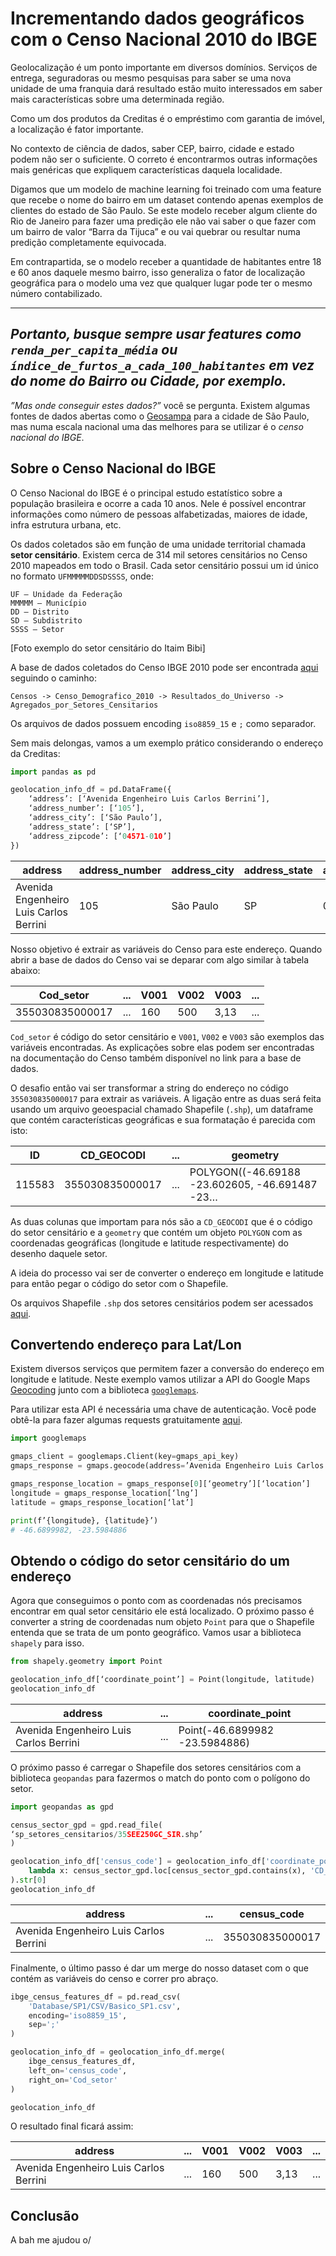 # Incrementando dados geográficos com o Censo Nacional 2010 do IBGE

Geolocalização é um ponto importante em diversos domínios. Serviços de entrega, seguradoras ou mesmo pesquisas para saber se uma nova unidade de uma franquia dará resultado estão muito interessados em saber mais características sobre uma determinada região.

Como um dos produtos da Creditas é o empréstimo com garantia de imóvel, a localização é fator importante.

No contexto de ciência de dados, saber CEP, bairro, cidade e estado podem não ser o suficiente. O correto é encontrarmos outras informações mais genéricas que expliquem características daquela localidade.

Digamos que um modelo de machine learning foi treinado com uma feature que recebe o nome do bairro em um dataset contendo apenas exemplos de clientes do estado de São Paulo. Se este modelo receber algum cliente do Rio de Janeiro para fazer uma predição ele não vai saber o que fazer com um bairro de valor “Barra da Tijuca” e ou vai quebrar ou resultar numa predição completamente equivocada.

Em contrapartida, se o modelo receber a quantidade de habitantes entre 18 e 60 anos daquele mesmo bairro, isso generaliza o fator de localização geográfica para o modelo uma vez que qualquer lugar pode ter o mesmo número contabilizado.

---
_Portanto, busque sempre usar features como `renda_per_capita_média` ou `índice_de_furtos_a_cada_100_habitantes` em vez do nome do Bairro ou Cidade, por exemplo._
---

_”Mas onde conseguir estes dados?”_ você se pergunta. Existem algumas fontes de dados abertas como o [Geosampa](http://geosampa.prefeitura.sp.gov.br/PaginasPublicas/_SBC.aspx) para a cidade de São Paulo, mas numa escala nacional uma das melhores para se utilizar é o *censo nacional do IBGE*.

## Sobre o Censo Nacional do IBGE
O Censo Nacional do IBGE é o principal estudo estatístico sobre a população brasileira e ocorre a cada 10 anos. Nele é possível encontrar informações como número de pessoas alfabetizadas, maiores de idade, infra estrutura urbana, etc.

Os dados coletados são em função de uma unidade territorial chamada **setor censitário**. Existem cerca de 314 mil setores censitários no Censo 2010 mapeados em todo o Brasil. Cada setor censitário possui um id único no formato `UFMMMMMDDSDSSSS`, onde:

```
UF – Unidade da Federação
MMMMM – Município
DD – Distrito
SD – Subdistrito
SSSS – Setor
```

[Foto exemplo do setor censitário do Itaim Bibi]

A base de dados coletados do Censo IBGE 2010 pode ser encontrada [aqui](https://www.ibge.gov.br/estatisticas-novoportal/downloads-estatisticas.html) seguindo o caminho:

```
Censos -> Censo_Demografico_2010 -> Resultados_do_Universo -> Agregados_por_Setores_Censitarios
```

Os arquivos de dados possuem encoding `iso8859_15` e `;` como separador.

Sem mais delongas, vamos a um exemplo prático considerando o endereço da Creditas:


```Python
import pandas as pd

geolocation_info_df = pd.DataFrame({
    ‘address’: [‘Avenida Engenheiro Luis Carlos Berrini’],
    ‘address_number’: [‘105’],
    ‘address_city’: [‘São Paulo’],
    ‘address_state’: [‘SP’],
    ‘address_zipcode’: [‘04571-010’]
})
```
| address | address_number | address_city | address_state | address_zipcode |
|----------------------------------------|-----|-----------|----|-----------|
| Avenida Engenheiro Luis Carlos Berrini | 105 | São Paulo | SP | 04571-010 |


Nosso objetivo é extrair as variáveis do Censo para este endereço. Quando abrir a base de dados do Censo vai se deparar com algo similar à tabela abaixo:

| Cod_setor       |...| V001 | V002 | V003 |...|
|-----------------|---|------|------|------|---|
| 355030835000017 |...| 160  | 500  | 3,13 |...|


`Cod_setor` é código do setor censitário e `V001`, `V002` e `V003` são exemplos das variáveis encontradas. As explicações sobre elas podem ser encontradas na documentação do Censo também disponível no link para a base de dados.

O desafio então vai ser transformar a string do endereço no código `355030835000017` para extrair as variáveis. A ligação entre as duas será feita usando um arquivo geoespacial chamado Shapefile (`.shp`), um dataframe que contém características geográficas e sua formatação é parecida com isto:

|ID      | CD_GEOCODI    |...| geometry                                     |
|--------|---------------|---|----------------------------------------------|
| 115583 |355030835000017|...|POLYGON((-46.69188 -23.602605, -46.691487 -23…|

As duas colunas que importam para nós são a `CD_GEOCODI` que é o código do setor censitário e a `geometry` que contém um objeto `POLYGON` com as coordenadas geográficas (longitude e latitude respectivamente) do desenho daquele setor.

A ideia do processo vai ser de converter o endereço em longitude e latitude para então pegar o código do setor com o Shapefile.

Os arquivos Shapefile `.shp` dos setores censitários podem ser acessados [aqui](http://geoftp.ibge.gov.br/organizacao_do_territorio/malhas_territoriais/malhas_de_setores_censitarios__divisoes_intramunicipais/censo_2010/setores_censitarios_shp/).


## Convertendo endereço para Lat/Lon

Existem diversos serviços que permitem fazer a conversão do endereço em longitude e latitude. Neste exemplo vamos utilizar a API do Google Maps [Geocoding](https://developers.google.com/maps/documentation/geocoding/intro) junto com a biblioteca [`googlemaps`](https://github.com/googlemaps/google-maps-services-python).

Para utilizar esta API é necessária uma chave de autenticação. Você pode obtê-la para fazer algumas requests gratuitamente [aqui](https://developers.google.com/maps/documentation/geocoding/get-api-key).

```Python
import googlemaps

gmaps_client = googlemaps.Client(key=gmaps_api_key)
gmaps_response = gmaps.geocode(address=’Avenida Engenheiro Luis Carlos Berrini, 105, São Paulo, SP’)

gmaps_response_location = gmaps_response[0][‘geometry’][‘location’]
longitude = gmaps_response_location[‘lng’]
latitude = gmaps_response_location[‘lat’]

print(f’{longitude}, {latitude}’)
# -46.6899982, -23.5984886
```

## Obtendo o código do setor censitário do um endereço

Agora que conseguimos o ponto com as coordenadas nós precisamos encontrar em qual setor censitário ele está localizado. O próximo passo é converter a string de coordenadas num objeto `Point` para que o Shapefile entenda que se trata de um ponto geográfico. Vamos usar a biblioteca `shapely` para isso.

```Python
from shapely.geometry import Point

geolocation_info_df[‘coordinate_point’] = Point(longitude, latitude)
geolocation_info_df
```

| address                                | ... | coordinate_point               |
|----------------------------------------|-----|--------------------------------|
| Avenida Engenheiro Luis Carlos Berrini | ... | Point(-46.6899982 -23.5984886) |

O próximo passo é carregar o Shapefile dos setores censitários com a biblioteca `geopandas` para fazermos o match do ponto com o polígono do setor.

```Python
import geopandas as gpd

census_sector_gpd = gpd.read_file(
‘sp_setores_censitarios/35SEE250GC_SIR.shp’
)

geolocation_info_df['census_code'] = geolocation_info_df['coordinate_point'].map(
    lambda x: census_sector_gpd.loc[census_sector_gpd.contains(x), 'CD_GEOCODI'].values
).str[0]
geolocation_info_df
```

| address                                | ... | census_code     |
|----------------------------------------|-----|-----------------|
| Avenida Engenheiro Luis Carlos Berrini | ... | 355030835000017 |

Finalmente, o último passo é dar um merge do nosso dataset com o que contém as variáveis do censo e correr pro abraço.

```Python
ibge_census_features_df = pd.read_csv(
    'Database/SP1/CSV/Basico_SP1.csv',
    encoding='iso8859_15',
    sep=';'
)

geolocation_info_df = geolocation_info_df.merge(
    ibge_census_features_df,
    left_on='census_code',
    right_on='Cod_setor'
)

geolocation_info_df
```

O resultado final ficará assim:

| address                                | ... | V001 | V002 | V003 |...|
|----------------------------------------|-----|------|------|------|---|
| Avenida Engenheiro Luis Carlos Berrini | ... | 160  | 500  | 3,13 |...|

## Conclusão

A bah me ajudou o/

